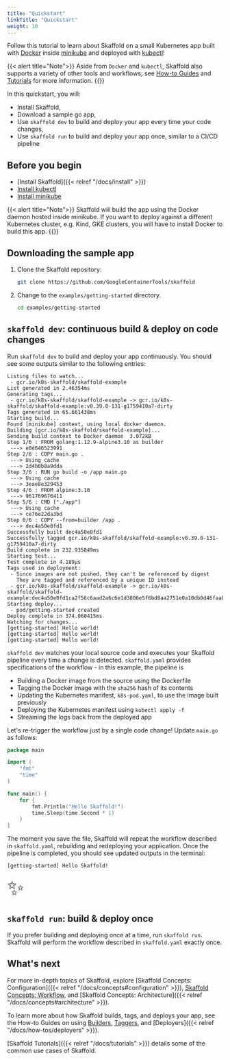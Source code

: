 ```yaml
---
title: "Quickstart"
linkTitle: "Quickstart"
weight: 10
---
```


Follow this tutorial to learn about Skaffold on a small Kubernetes app built with [Docker](https://www.docker.com/) inside [minikube](https://minikube.sigs.k8s.io)
and deployed with [kubectl](https://kubernetes.io/docs/tasks/tools/install-kubectl/)! 

{{< alert title="Note">}}
Aside from <code>Docker</code> and <code>kubectl</code>, Skaffold also supports a variety of other tools
and workflows; see <a href="/docs/how-tos">How-to Guides</a> and <a href="/docs/tutorials">Tutorials</a> for
more information.
{{</alert>}}

In this quickstart, you will:

* Install Skaffold,
* Download a sample go app,
* Use `skaffold dev` to build and deploy your app every time your code changes,
* Use `skaffold run` to build and deploy your app once, similar to a CI/CD pipeline

## Before you begin

* [Install Skaffold]({{< relref "/docs/install" >}})
* [Install kubectl](https://kubernetes.io/docs/tasks/tools/install-kubectl/)
* [Install minikube](https://minikube.sigs.k8s.io/docs/start/)

{{< alert title="Note">}}
Skaffold will build the app using the Docker daemon hosted inside minikube. 
If you want to deploy against a different Kubernetes cluster, e.g. Kind, GKE clusters, you will have to install Docker to build this app.
{{</alert>}}

## Downloading the sample app

1. Clone the Skaffold repository:

    ```bash
    git clone https://github.com/GoogleContainerTools/skaffold
    ```

1. Change to the `examples/getting-started` directory.

    ```bash
    cd examples/getting-started
    ```

## `skaffold dev`: continuous build & deploy on code changes

Run `skaffold dev` to build and deploy your app continuously.
You should see some outputs similar to the following entries:

```
Listing files to watch...
 - gcr.io/k8s-skaffold/skaffold-example
List generated in 2.46354ms
Generating tags...
 - gcr.io/k8s-skaffold/skaffold-example -> gcr.io/k8s-skaffold/skaffold-example:v0.39.0-131-g1759410a7-dirty
Tags generated in 65.661438ms
Starting build...
Found [minikube] context, using local docker daemon.
Building [gcr.io/k8s-skaffold/skaffold-example]...
Sending build context to Docker daemon  3.072kB
Step 1/6 : FROM golang:1.12.9-alpine3.10 as builder
 ---> e0d646523991
Step 2/6 : COPY main.go .
 ---> Using cache
 ---> 2d4b0b8a9dda
Step 3/6 : RUN go build -o /app main.go
 ---> Using cache
 ---> 3eae8e329453
Step 4/6 : FROM alpine:3.10
 ---> 961769676411
Step 5/6 : CMD ["./app"]
 ---> Using cache
 ---> ce76e22da3bd
Step 6/6 : COPY --from=builder /app .
 ---> dec4a50e0fd1
Successfully built dec4a50e0fd1
Successfully tagged gcr.io/k8s-skaffold/skaffold-example:v0.39.0-131-g1759410a7-dirty
Build complete in 232.935849ms
Starting test...
Test complete in 4.189µs
Tags used in deployment:
 - Since images are not pushed, they can't be referenced by digest
   They are tagged and referenced by a unique ID instead
 - gcr.io/k8s-skaffold/skaffold-example -> gcr.io/k8s-skaffold/skaffold-example:dec4a50e0fd1ca2f56c6aad2a6c6e1d3806e5f6bd8aa2751e0a10db0d46faaba
Starting deploy...
 - pod/getting-started created
Deploy complete in 374.060415ms
Watching for changes...
[getting-started] Hello world!
[getting-started] Hello world!
[getting-started] Hello world!

```

`skaffold dev` watches your local source code and executes your Skaffold pipeline
every time a change is detected. `skaffold.yaml` provides specifications of the
workflow - in this example, the pipeline is

* Building a Docker image from the source using the Dockerfile
* Tagging the Docker image with the `sha256` hash of its contents
* Updating the Kubernetes manifest, `k8s-pod.yaml`, to use the image built previously
* Deploying the Kubernetes manifest using `kubectl apply -f`
* Streaming the logs back from the deployed app

Let's re-trigger the workflow just by a single code change!
Update `main.go` as follows:

```go
package main

import (
	"fmt"
	"time"
)

func main() {
	for {
		fmt.Println("Hello Skaffold!")
		time.Sleep(time.Second * 1)
	}
}
```

The moment you save the file, Skaffold will repeat the workflow described in
`skaffold.yaml`, rebuilding and redeploying your application. Once the pipeline
is completed, you should see updated outputs in the terminal:

```
[getting-started] Hello Skaffold!
```

<span style="font-size: 36pt">✨</span>

## `skaffold run`: build & deploy once 

If you prefer building and deploying once at a time, run `skaffold run`.
Skaffold will perform the workflow described in `skaffold.yaml` exactly once.

## What's next

For more in-depth topics of Skaffold, explore [Skaffold Concepts: Configuration]({{< relref "/docs/concepts#configuration" >}}),
[Skaffold Concepts: Workflow](/docs/concepts#workflow), and [Skaffold Concepts: Architecture]({{< relref "/docs/concepts#architecture" >}}).

To learn more about how Skaffold builds, tags, and deploys your app, see the How-to Guides on
using [Builders](/docs/how-tos/builders), [Taggers](/docs/how-tos/taggers), and [Deployers]({{< relref "/docs/how-tos/deployers" >}}).

[Skaffold Tutorials]({{< relref "/docs/tutorials" >}}) details some of the common use cases of Skaffold.
